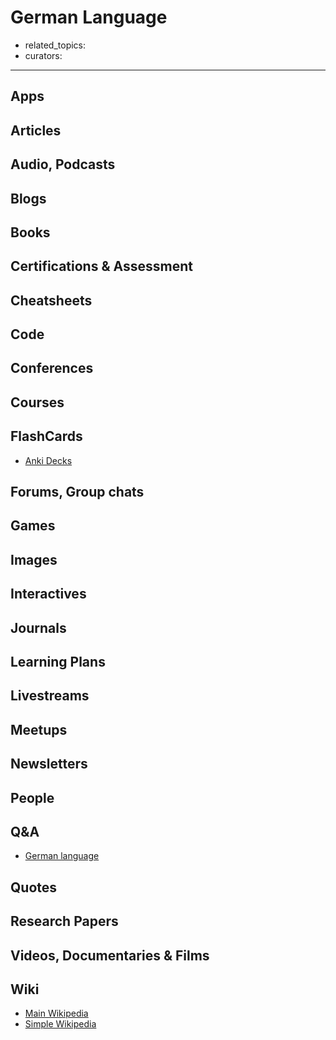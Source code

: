 # German Language

- related_topics:
- curators:

------

## Apps

## Articles

## Audio, Podcasts

## Blogs

## Books

## Certifications & Assessment

## Cheatsheets

## Code

## Conferences

## Courses

## FlashCards

- [Anki Decks](https://ankiweb.net/shared/decks/german)

## Forums, Group chats

## Games

## Images

## Interactives

## Journals

## Learning Plans

## Livestreams

## Meetups

## Newsletters

## People

## Q&A

- [German language](https://german.stackexchange.com)

## Quotes

## Research Papers

## Videos, Documentaries & Films

## Wiki

- [Main Wikipedia](https://en.wikipedia.org/wiki/German_language)
- [Simple Wikipedia](https://simple.wikipedia.org/wiki/German_language)

